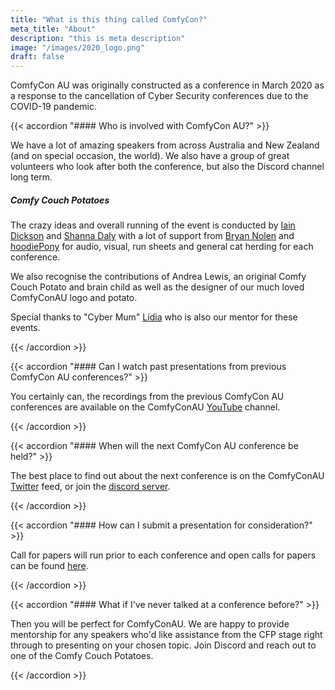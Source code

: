 ```yaml
---
title: "What is this thing called ComfyCon?"
meta_title: "About"
description: "this is meta description"
image: "/images/2020_logo.png"
draft: false
---
```


ComfyCon AU was originally constructed as a conference in March 2020 as a response to the cancellation of Cyber Security conferences due to the COVID-19 pandemic. 

{{< accordion "#### Who is involved with ComfyCon AU?" >}}

We have a lot of amazing speakers from across Australia and New Zealand (and on special occasion, the world). We also have a group of great volunteers who look after both the conference, but also the Discord channel long term. 

##### Comfy Couch Potatoes
The crazy ideas and overall running of the event is conducted by [Iain Dickson](https://twitter.com/wan0net) and [Shanna Daly](https://twitter.com/fancy_4n6) with a lot of support from [Bryan Nolen](https://twitter.com/BryanNolen) and [hoodiePony](https://twitter.com/hoodiePony) for audio, visual, run sheets and general cat herding for each conference.

We also recognise the contributions of Andrea Lewis, an original Comfy Couch Potato and brain child as well as the designer of our much loved ComfyConAU logo and potato.

Special thanks to "Cyber Mum" [Lidia](https://twitter.com/pink_tangent) who is also our mentor for these events.

{{< /accordion >}}

{{< accordion "#### Can I watch past presentations from previous ComfyCon AU conferences?" >}}

You certainly can, the recordings from the previous ComfyCon AU conferences are available on the ComfyConAU [YouTube](https://www.youtube.com/c/ComfyConAU) channel.

{{< /accordion >}}

{{< accordion "#### When will the next ComfyCon AU conference be held?" >}}

The best place to find out about the next conference is on the ComfyConAU [Twitter](https://twitter.com/comfyconau) feed, or join the [discord server](https://discord.gg/FCcbX866CN).

{{< /accordion >}}

{{< accordion "#### How can I submit a presentation for consideration?" >}}

Call for papers will run prior to each conference and open calls for papers can be found [here](/cfp/).

{{< /accordion >}}

{{< accordion "#### What if I've never talked at a conference before?" >}}

Then you will be perfect for ComfyConAU. We are happy to provide mentorship for any speakers who'd like assistance from the CFP stage right through to presenting on your chosen topic. Join Discord and reach out to one of the Comfy Couch Potatoes.

{{< /accordion >}}
